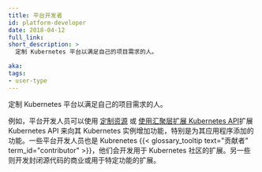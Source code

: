 ```yaml
---
title: 平台开发者
id: platform-developer
date: 2018-04-12
full_link: 
short_description: >
  定制 Kubernetes 平台以满足自己的项目需求的人。

aka: 
tags:
- user-type
---
```


<!--
---
title: Platform Developer
id: platform-developer
date: 2018-04-12
full_link: 
short_description: >
  A person who customizes the Kubernetes platform to fit the needs of their project.

aka: 
tags:
- user-type
---
-->

<!--
 A person who customizes the Kubernetes platform to fit the needs of their project.
-->

 定制 Kubernetes 平台以满足自己的项目需求的人。

<!--more--> 

<!--
A platform developer may, for example, use [Custom Resources](/docs/concepts/api-extension/custom-resources/) or [Extend the Kubernetes API with the aggregation layer](/docs/concepts/api-extension/apiserver-aggregation/) to add functionality to their instance of Kubernetes, specifically for their application.  Some Platform Developers are also {{< glossary_tooltip text="contributors" term_id="contributor" >}} and develop extensions which are contributed to the Kubernetes community.  Others develop closed-source commercial or site-specific extensions.
-->

例如，平台开发人员可以使用 [定制资源](/docs/concepts/api-extension/custom-resources/) 或 [使用汇聚层扩展 Kubernetes API](/docs/concepts/api-extension/apiserver-aggregation/)扩展 Kubernetes API 来向其 Kubernetes 实例增加功能，特别是为其应用程序添加的功能。一些平台开发人员也是 Kubrenetes {{< glossary_tooltip text="贡献者" term_id="contributor" >}}，他们会开发用于 Kubernetes 社区的扩展。另一些则开发封闭源代码的商业或用于特定功能的扩展。

